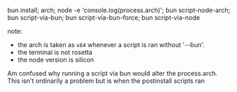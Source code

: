 
bun install;
arch; node -e 'console.log(process.arch)'; bun script-node-arch; bun script-via-bun; bun script-via-bun-force; bun script-via-node

note:
 - the arch is taken as `x64` whenever a script is ran without '--bun'.
 - the terminal is not rosetta
 - the node version is silicon

Am confused why running a script via bun would alter the process.arch. This isn't ordinarily a problem but is when the postinstall scripts ran
